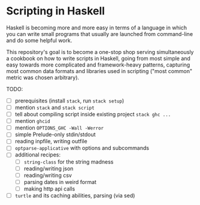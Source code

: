 # Scripting in Haskell

Haskell is becoming more and more easy in terms of a language in which
you can write small programs that usually are launched from
command-line and do some helpful work.

This repository's goal is to become a one-stop shop serving
simultaneously a cookbook on how to write scripts in Haskell, going
from most simple and easy towards more complicated and framework-heavy
patterns, capturing most common data formats and libraries used in
scripting ("most common" metric was chosen arbitrary).

TODO:

- [ ] prerequisites (install `stack`, run `stack setup`)
- [ ] mention `stack` and `stack script`
- [ ] tell about compiling script inside existing project `stack ghc ...`
- [ ] mention `ghcid`
- [ ] mention `OPTIONS_GHC -Wall -Werror`
- [ ] simple Prelude-only stdin/stdout
- [ ] reading inpfile, writing outfile
- [ ] `optparse-applicative` with options and subcommands
- [ ] additional recipes:
  - [ ] `string-class` for the string madness
  - [ ] reading/writing json
  - [ ] reading/writing csv
  - [ ] parsing dates in weird format
  - [ ] making http api calls
- [ ] `turtle` and its caching abilities, parsing (via sed)
